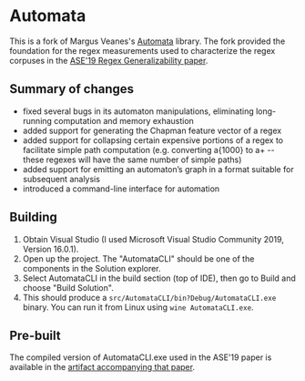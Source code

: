 # Automata

This is a fork of Margus Veanes's [Automata](https://github.com/AutomataDotNet/Automata) library.
The fork provided the foundation for the regex measurements used to characterize the regex corpuses in the [ASE'19 Regex Generalizability paper](http://people.cs.vt.edu/davisjam/downloads/publications/DavisMoyerKazerouniLee-RegexGeneralizability-ASE19.pdf).

## Summary of changes

- fixed several bugs in its automaton manipulations, eliminating long-running computation and memory exhaustion
- added support for generating the Chapman feature vector of a regex
- added support for collapsing certain expensive portions of a regex to facilitate simple path computation (e.g. converting a{1000} to a+ -- these regexes will have the same number of simple paths)
- added support for emitting an automaton’s graph in a format suitable for subsequent analysis
- introduced a command-line interface for automation

## Building

1. Obtain Visual Studio (I used Microsoft Visual Studio Community 2019, Version 16.0.1).
2. Open up the project. The "AutomataCLI" should be one of the components in the Solution explorer.
3. Select AutomataCLI in the build section (top of IDE), then go to Build and choose "Build Solution".
4. This should produce a `src/AutomataCLI/bin?Debug/AutomataCLI.exe` binary. You can run it from Linux using `wine AutomataCLI.exe`.

## Pre-built

The compiled version of AutomataCLI.exe used in the ASE'19 paper is available in the [artifact accompanying that paper](https://doi.org/10.5281/zenodo.3424960).